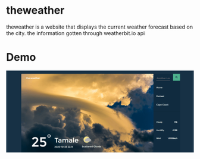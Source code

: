 # theweather
theweather is a website that displays the current weather forecast based on the city. the information gotten through weatherbit.io api

# Demo
![theweather](demo.gif)
